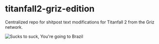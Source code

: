 # titanfall2-griz-edition
Centralized repo for shitpost text modifications for Titanfall 2 from the Griz network.

![Sucks to suck, You're going to Brazil](https://phoenix.s-ul.eu/alkCOW92)
